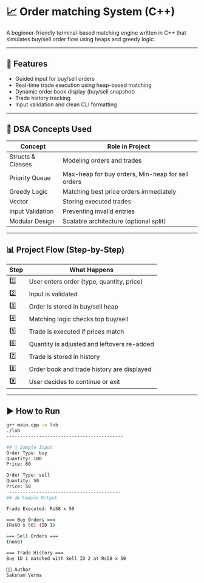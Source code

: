# 📈 Order matching System (C++)

A beginner-friendly terminal-based matching engine written in C++ that simulates buy/sell order flow using heaps and greedy logic.

---

## 🚀 Features

- Guided input for buy/sell orders
- Real-time trade execution using heap-based matching
- Dynamic order book display (buy/sell snapshot)
- Trade history tracking
- Input validation and clean CLI formatting

---

## 🧠 DSA Concepts Used

| Concept             | Role in Project                          |
|---------------------|-------------------------------------------|
| Structs & Classes   | Modeling orders and trades                |
| Priority Queue      | Max-heap for buy orders, Min-heap for sell orders |
| Greedy Logic        | Matching best price orders immediately    |
| Vector              | Storing executed trades                   |
| Input Validation    | Preventing invalid entries                |
| Modular Design      | Scalable architecture (optional split)    |

---
## 📊 Project Flow (Step-by-Step)

| Step | What Happens |
|------|--------------|
| 1️⃣   | User enters order (type, quantity, price) |
| 2️⃣   | Input is validated |
| 3️⃣   | Order is stored in buy/sell heap |
| 4️⃣   | Matching logic checks top buy/sell |
| 5️⃣   | Trade is executed if prices match |
| 6️⃣   | Quantity is adjusted and leftovers re-added |
| 7️⃣   | Trade is stored in history |
| 8️⃣   | Order book and trade history are displayed |
| 9️⃣   | User decides to continue or exit |

---

## ▶️ How to Run

```bash
g++ main.cpp -o lob
./lob
-------------------------------------------

## 📄 Sample Input
Order Type: buy  
Quantity: 100  
Price: 60  

Order Type: sell  
Quantity: 50  
Price: 58
 -----------------------------------------
## 📤 Sample Output

Trade Executed: Rs58 x 50

=== Buy Orders ===  
[Rs60 x 50] (ID 1)

=== Sell Orders ===  
(none)

=== Trade History ===  
Buy ID 1 matched with Sell ID 2 at Rs58 x 50

👨‍💻 Author
Saksham Verma
